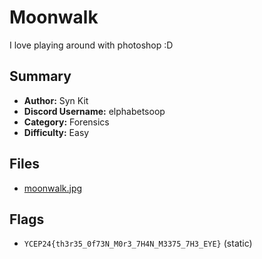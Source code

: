 # Moonwalk
I love playing around with photoshop :D

## Summary
- **Author:** Syn Kit
- **Discord Username:** elphabetsoop 
- **Category:** Forensics
- **Difficulty:** Easy

## Files
- [moonwalk.jpg](dist/moonwalk.jpg)
  
## Flags
- `YCEP24{th3r35_0f73N_M0r3_7H4N_M3375_7H3_EYE}` (static)
